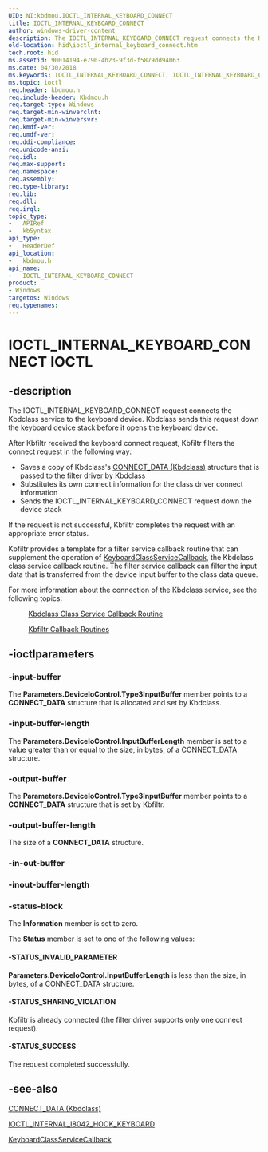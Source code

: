 ```yaml
---
UID: NI:kbdmou.IOCTL_INTERNAL_KEYBOARD_CONNECT
title: IOCTL_INTERNAL_KEYBOARD_CONNECT
author: windows-driver-content
description: The IOCTL_INTERNAL_KEYBOARD_CONNECT request connects the Kbdclass service to the keyboard device.
old-location: hid\ioctl_internal_keyboard_connect.htm
tech.root: hid
ms.assetid: 90014194-e790-4b23-9f3d-f5879dd94063
ms.date: 04/30/2018
ms.keywords: IOCTL_INTERNAL_KEYBOARD_CONNECT, IOCTL_INTERNAL_KEYBOARD_CONNECT control, IOCTL_INTERNAL_KEYBOARD_CONNECT control code [Human Input Devices], hid.ioctl_internal_keyboard_connect, kbdmou/IOCTL_INTERNAL_KEYBOARD_CONNECT, kfilref_b9a87851-bbc4-4567-a459-9e647d6d3315.xml
ms.topic: ioctl
req.header: kbdmou.h
req.include-header: Kbdmou.h
req.target-type: Windows
req.target-min-winverclnt: 
req.target-min-winversvr: 
req.kmdf-ver: 
req.umdf-ver: 
req.ddi-compliance: 
req.unicode-ansi: 
req.idl: 
req.max-support: 
req.namespace: 
req.assembly: 
req.type-library: 
req.lib: 
req.dll: 
req.irql: 
topic_type:
-	APIRef
-	kbSyntax
api_type:
-	HeaderDef
api_location:
-	kbdmou.h
api_name:
-	IOCTL_INTERNAL_KEYBOARD_CONNECT
product:
- Windows
targetos: Windows
req.typenames: 
---
```


# IOCTL_INTERNAL_KEYBOARD_CONNECT IOCTL


## -description



The IOCTL_INTERNAL_KEYBOARD_CONNECT request connects the Kbdclass service to the keyboard device. Kbdclass sends this request down the keyboard device stack before it opens the keyboard device. 

After Kbfiltr received the keyboard connect request, Kbfiltr filters the connect request in the following way:

<ul>
<li>
Saves a copy of Kbdclass's <a href="https://msdn.microsoft.com/8fdb5b1d-bbdb-4774-875a-7cdd047286f5">CONNECT_DATA (Kbdclass)</a> structure that is passed to the filter driver by Kbdclass

</li>
<li>
Substitutes its own connect information for the class driver connect information

</li>
<li>
Sends the IOCTL_INTERNAL_KEYBOARD_CONNECT request down the device stack

</li>
</ul>
If the request is not successful, Kbfiltr completes the request with an appropriate error status.

Kbfiltr provides a template for a filter service callback routine that can supplement the operation of <a href="https://msdn.microsoft.com/02815805-47cf-454c-8117-f5686a855e25">KeyboardClassServiceCallback</a>, the Kbdclass class service callback routine. The filter service callback can filter the input data that is transferred from the device input buffer to the class data queue. 

For more information about the connection of the Kbdclass service, see the following topics:

<dl>
<dd>

<a href="https://msdn.microsoft.com/78ae2a98-bebd-43ee-b016-2f619c3135ca">Kbdclass Class Service Callback Routine</a>


</dd>
<dd>

<a href="https://msdn.microsoft.com/a939a2f1-740d-4d6e-a908-cfbefc0808a2">Kbfiltr Callback Routines</a>


</dd>
</dl>



## -ioctlparameters




### -input-buffer

The <b>Parameters.DeviceIoControl.Type3InputBuffer</b> member points to a <b>CONNECT_DATA</b> structure that is allocated and set by Kbdclass.


### -input-buffer-length

The <b>Parameters.DeviceIoControl.InputBufferLength</b> member is set to a value greater than or equal to the size, in bytes, of a CONNECT_DATA structure.


### -output-buffer

The <b>Parameters.DeviceIoControl.Type3InputBuffer</b> member points to a <b>CONNECT_DATA</b> structure that is set by Kbfiltr.


### -output-buffer-length

The size of a <b>CONNECT_DATA</b> structure.


### -in-out-buffer








### -inout-buffer-length








### -status-block

The <b>Information</b> member is set to zero.

The <b>Status</b> member is set to one of the following values:




#### -STATUS_INVALID_PARAMETER

<b>


Parameters.DeviceIoControl.InputBufferLength</b> is less than the size, in bytes, of a CONNECT_DATA structure.


#### -STATUS_SHARING_VIOLATION



Kbfiltr is already connected (the filter driver supports only one connect request).


#### -STATUS_SUCCESS

The request completed successfully.


## -see-also




<a href="https://msdn.microsoft.com/8fdb5b1d-bbdb-4774-875a-7cdd047286f5">CONNECT_DATA (Kbdclass)</a>



<a href="https://msdn.microsoft.com/library/windows/hardware/ff541238">IOCTL_INTERNAL_I8042_HOOK_KEYBOARD</a>



<a href="https://msdn.microsoft.com/02815805-47cf-454c-8117-f5686a855e25">KeyboardClassServiceCallback</a>
 

 

